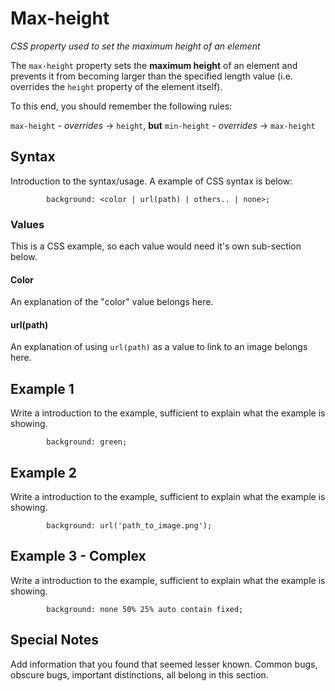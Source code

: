 # Max-height 

*CSS property used to set the maximum height of an element*

The `max-height` property sets the **maximum height** of an element and prevents it from becoming larger than the specified length value (i.e. overrides the `height` property of the element itself).

To this end, you should remember the following rules:

`max-height` - *overrides* -> `height`, **but** `min-height` - *overrides* -> `max-height`


## Syntax

Introduction to the syntax/usage. A example of CSS syntax is below:

```
        background: <color | url(path) | others.. | none>;
```

### Values

This is a CSS example, so each value would need it's own sub-section below.

#### Color

An explanation of the "color" value belongs here.

#### url(path)

An explanation of using `url(path)` as a value to link to an image belongs here.

## Example 1

Write a introduction to the example, sufficient to explain what the example is showing.

```
        background: green;
```

## Example 2

Write a introduction to the example, sufficient to explain what the example is showing.

```
        background: url('path_to_image.png');
```

## Example 3 - Complex

Write a introduction to the example, sufficient to explain what the example is showing.

```
        background: none 50% 25% auto contain fixed;
```

## Special Notes

Add information that you found that seemed lesser known. Common bugs, obscure bugs, important distinctions, all belong in this section.
